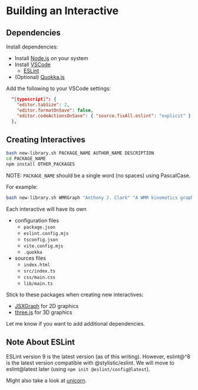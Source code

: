 # Building an Interactive

## Dependencies

Install dependencies:

- Install [Node.js](https://nodejs.org/) on your system
- Install [VSCode](https://code.visualstudio.com/)
  - [ESLint](https://marketplace.visualstudio.com/items?itemName=dbaeumer.vscode-eslint)
- (Optional) [Quokka.js](https://marketplace.visualstudio.com/items?itemName=WallabyJs.quokka-vscode)

Add the following to your VSCode settings:

~~~json
  "[typescript]": {
    "editor.tabSize": 2,
    "editor.formatOnSave": false,
    "editor.codeActionsOnSave": { "source.fixAll.eslint": "explicit" }
  },
~~~

## Creating Interactives

~~~bash
bash new-library.sh PACKAGE_NAME AUTHOR_NAME DESCRIPTION
cd PACKAGE_NAME
npm install OTHER_PACKAGES
~~~

NOTE: `PACKAGE_NAME` should be a single word (no spaces) using PascalCase.

For example:

~~~bash
bash new-library.sh WMRGraph "Anthony J. Clark" "A WMR kinematics graph library using JSXGraph."
~~~

Each interactive will have its own

- configuration files
  - `package.json`
  - `eslint.config.mjs`
  - `tsconfig.json`
  - `vite.config.mjs`
  - `.quokka`
- sources files
  - `index.html`
  - `src/index.ts`
  - `css/main.css`
  - `lib/main.ts`

Stick to these packages when creating new interactives:

- [JSXGraph](https://jsxgraph.org/) for 2D graphics
- [three.js](https://threejs.org/) for 3D graphics

Let me know if you want to add additional dependencies.

## Note About ESLint

ESLint version 9 is the latest version (as of this writing). However, eslint@^8 is the latest version compatible with @stylistic/eslint. We will move to eslint@latest later (using `npm init @eslint/config@latest`).

Might also take a look at [unicorn](https://github.com/sindresorhus/eslint-plugin-unicorn).
